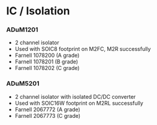 # IC / Isolation

### ADuM1201
* 2 channel isolator
* Used with SOIC8 footprint on M2FC, M2R successfully
* Farnell 1078200 (A grade)
* Farnell 1078201 (B grade)
* Farnell 1078202 (C grade)

### ADuM5201
* 2 channel isolator with isolated DC/DC converter
* Used with SOIC16W footprint on M2RL successfully
* Farnell 2067772 (A grade)
* Farnell 2067773 (C grade)
